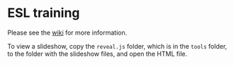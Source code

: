 # ESL training

Please see the [wiki](https://github.com/hermanjordaan/training-new/wiki) for more information.

To view a slideshow, copy the `reveal.js` folder, which is in the `tools` folder, to the folder with the slideshow files, and open the HTML file.
